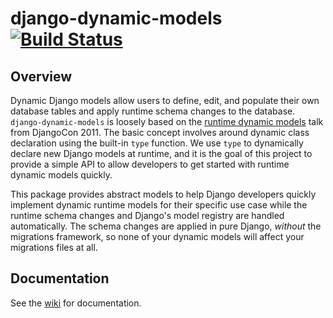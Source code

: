 # django-dynamic-models [![Build Status](https://travis-ci.com/rvinzent/django-dynamic-models.svg?branch=master)](https://travis-ci.com/rvinzent/django-dynamic-models)


## Overview

Dynamic Django models allow users to define, edit, and populate their own database tables and apply runtime schema changes to the database. `django-dynamic-models` is loosely based on the [runtime dynamic models](https://dynamic-models.readthedocs.io/en/latest/) talk from DjangoCon 2011. The basic concept involves around dynamic class declaration using the built-in `type` function. We use `type` to dynamically declare new Django models at runtime, and it is the goal of this project to provide a simple API to allow developers to get started with runtime dynamic models quickly.

This package provides abstract models to help Django developers quickly implement dynamic runtime models for their specific use case while the runtime schema changes and Django's model registry are handled automatically. The schema changes are applied in pure Django, *without* the migrations framework, so none of your dynamic models will affect your migrations files at all.

## Documentation

See the [wiki](https://github.com/rvinzent/django-dynamic-models/wiki/Introduction) for documentation.
